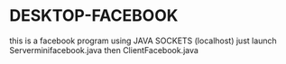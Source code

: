 # DESKTOP-FACEBOOK
this is a  facebook program using JAVA SOCKETS  (localhost) just launch Serverminifacebook.java then ClientFacebook.java

